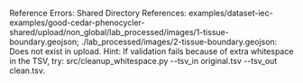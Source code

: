 Reference Errors: Shared Directory References: examples/dataset-iec-examples/good-cedar-phenocycler-shared/upload/non_global/lab_processed/images/1-tissue-boundary.geojson; ./lab_processed/images/2-tissue-boundary.geojson: Does not exist in upload.
Hint: If validation fails because of extra whitespace in the TSV, try:
src/cleanup_whitespace.py --tsv_in original.tsv --tsv_out clean.tsv.
